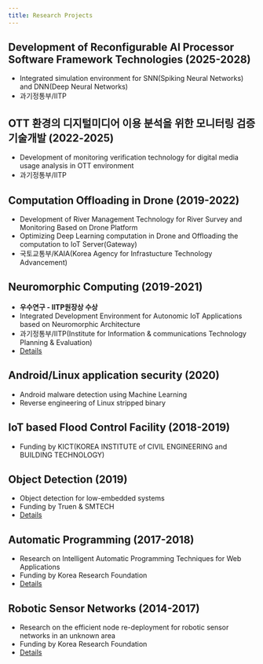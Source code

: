 ```yaml
---
title: Research Projects
---
```


## Development of Reconfigurable AI Processor Software Framework Technologies (2025-2028)
- Integrated simulation environment for SNN(Spiking Neural Networks) and DNN(Deep Neural Networks)
- 과기정통부/IITP

## OTT 환경의 디지털미디어 이용 분석을 위한 모니터링 검증 기술개발 (2022-2025)
- Development of monitoring verification technology for digital media usage analysis in OTT environment
- 과기정통부/IITP

## Computation Offloading in Drone (2019-2022)
- Development of River Management Technology for River Survey and Monitoring Based on Drone Platform
- Optimizing Deep Learning computation in Drone and Offloading the computation to IoT Server(Gateway) 
- 국토교통부/KAIA(Korea Agency for Infrastucture Technology Advancement)

## Neuromorphic Computing (2019-2021)
- **우수연구 - IITP원장상 수상**
- Integrated Development Environment for Autonomic IoT Applications based on Neuromorphic Architecture
- 과기정통부/IITP(Institute for Information & communications Technology Planning & Evaluation)
- [Details](https://neurom-iot.github.io/)

## Android/Linux application security (2020)
- Android malware detection using Machine Learning
- Reverse engineering of Linux stripped binary

## IoT based Flood Control Facility (2018-2019)
- Funding by KICT(KOREA INSTITUTE of CIVIL ENGINEERING and BUILDING TECHNOLOGY)

## Object Detection (2019)
- Object detection for low-embedded systems
- Funding by Truen & SMTECH
- [Details](/projects/project-truen.html)

## Automatic Programming (2017-2018)
- Research on Intelligent Automatic Programming Techniques for Web Applications 
- Funding by Korea Research Foundation
- [Details](/projects/project-autoprogramming.html)

## Robotic Sensor Networks (2014-2017)
- Research on the efficient node re-deployment for robotic sensor networks in an unknown area
- Funding by Korea Research Foundation
- [Details](/projects/project-rwsn.html)
